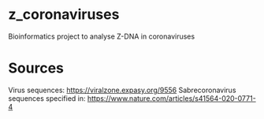 # z_coronaviruses

Bioinformatics project to analyse Z-DNA in coronaviruses

# Sources

Virus sequences:
https://viralzone.expasy.org/9556
Sabrecoronavirus sequences specified in:
https://www.nature.com/articles/s41564-020-0771-4
